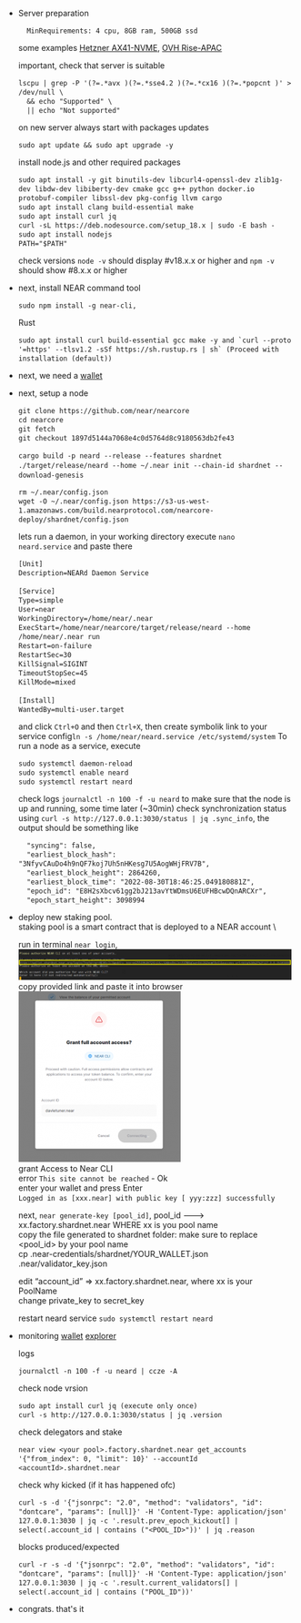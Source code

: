 - Server preparation 
  ```
    MinRequirements: 4 cpu, 8GB ram, 500GB ssd
  ```
  some examples [Hetzner AX41-NVME](https://www.hetzner.com/dedicated-rootserver/ax41-nvme/), [OVH Rise-APAC](https://www.ovhcloud.com/en-ie/bare-metal/rise/rise-apac/)
   
  important, check that server is suitable

  ```
  lscpu | grep -P '(?=.*avx )(?=.*sse4.2 )(?=.*cx16 )(?=.*popcnt )' > /dev/null \
    && echo "Supported" \
    || echo "Not supported"
  ```
  on new server always start with packages updates
  ```
  sudo apt update && sudo apt upgrade -y
  ```
  install node.js and other required packages
  ```
  sudo apt install -y git binutils-dev libcurl4-openssl-dev zlib1g-dev libdw-dev libiberty-dev cmake gcc g++ python docker.io protobuf-compiler libssl-dev pkg-config llvm cargo
  sudo apt install clang build-essential make
  sudo apt install curl jq
  curl -sL https://deb.nodesource.com/setup_18.x | sudo -E bash -  
  sudo apt install nodejs
  PATH="$PATH"
  ```
  check versions
  `node -v` should display #v18.x.x or higher and `npm -v` should show #8.x.x or higher

- next, install NEAR command tool
  ```
  sudo npm install -g near-cli, 
  ```
  Rust
  ```
  sudo apt install curl build-essential gcc make -y and `curl --proto '=https' --tlsv1.2 -sSf https://sh.rustup.rs | sh` (Proceed with installation (default))
  ```
- next, we need a [wallet]( https://wallet.shardnet.near.org/)
- next, setup a node
  ```
  git clone https://github.com/near/nearcore
  cd nearcore
  git fetch
  git checkout 1897d5144a7068e4c0d5764d8c9180563db2fe43
  ```
  `cargo build -p neard --release --features shardnet` \
  `./target/release/neard --home ~/.near init --chain-id shardnet --download-genesis`
  ```
  rm ~/.near/config.json
  wget -O ~/.near/config.json https://s3-us-west-1.amazonaws.com/build.nearprotocol.com/nearcore-deploy/shardnet/config.json  
  ```
  lets run a daemon, in your working directory execute `nano neard.service` and paste there
  ```
  [Unit]
  Description=NEARd Daemon Service

  [Service]
  Type=simple
  User=near
  WorkingDirectory=/home/near/.near
  ExecStart=/home/near/nearcore/target/release/neard --home /home/near/.near run
  Restart=on-failure
  RestartSec=30
  KillSignal=SIGINT
  TimeoutStopSec=45
  KillMode=mixed

  [Install]
  WantedBy=multi-user.target
  ```
  and click `Ctrl+O` and then `Ctrl+X`, then create symbolik link to your service config`ln -s /home/near/neard.service /etc/systemd/system`
  To run a node as a service, execute
  ```
  sudo systemctl daemon-reload
  sudo systemctl enable neard
  sudo systemctl restart neard
  ```
  check logs `journalctl -n 100 -f -u neard` to make sure that the node is up and running,
  some time later (~30min) check synchronization status using `curl -s http://127.0.0.1:3030/status | jq .sync_info`, the output should be something like
  ```
    "syncing": false,
    "earliest_block_hash": "3NfyvCAuDo4h9nQF7koj7Uh5nHKesg7U5AogWHjFRV7B",
    "earliest_block_height": 2864260,
    "earliest_block_time": "2022-08-30T18:46:25.049180881Z",
    "epoch_id": "E8H2sXbcv61gg2bJ213avYtWDmsU6EUFHBcwDQnARCXr",
    "epoch_start_height": 3098994
  ```
- deploy new staking pool. \
  staking pool is a smart contract that is deployed to a NEAR account \
  
  run in terminal `near login`, 
  ![near_login](/near_login.png) \
  copy provided link and paste it into browser \
  ![grant](grant_access.png) \
  grant Access to Near CLI \
  error `This site cannot be reached` - Ok \
  enter your wallet and press Enter \
  `Logged in as [xxx.near] with public key [ yyy:zzz] successfully`
  
  next, `near generate-key [pool_id]`, pool_id ---> xx.factory.shardnet.near WHERE xx is you pool name \
  copy the file generated to shardnet folder: make sure to replace <pool_id> by your pool name \
  cp .near-credentials/shardnet/YOUR_WALLET.json .near/validator_key.json
  
  edit “account_id” => xx.factory.shardnet.near, where xx is your PoolName \
  change private_key to secret_key
  
  restart neard service `sudo systemctl restart neard`

- monitoring
  [wallet](https://wallet.shardnet.near.org/)
  [explorer](https://explorer.shardnet.near.org/)
  
  logs
  ```
  journalctl -n 100 -f -u neard | ccze -A
  ```
  check node vrsion
  ```
  sudo apt install curl jq (execute only once)
  curl -s http://127.0.0.1:3030/status | jq .version
  ```
  check delegators and stake  
  ```
  near view <your pool>.factory.shardnet.near get_accounts '{"from_index": 0, "limit": 10}' --accountId <accountId>.shardnet.near
  ```
  check why kicked (if it has happened ofc)
  ```
  curl -s -d '{"jsonrpc": "2.0", "method": "validators", "id": "dontcare", "params": [null]}' -H 'Content-Type: application/json' 127.0.0.1:3030 | jq -c '.result.prev_epoch_kickout[] | select(.account_id | contains ("<POOL_ID>"))' | jq .reason
  ```
  blocks produced/expected
  ```
  curl -r -s -d '{"jsonrpc": "2.0", "method": "validators", "id": "dontcare", "params": [null]}' -H 'Content-Type: application/json' 127.0.0.1:3030 | jq -c '.result.current_validators[] | select(.account_id | contains ("POOL_ID"))'
  ```
- congrats. that's it
 
  


